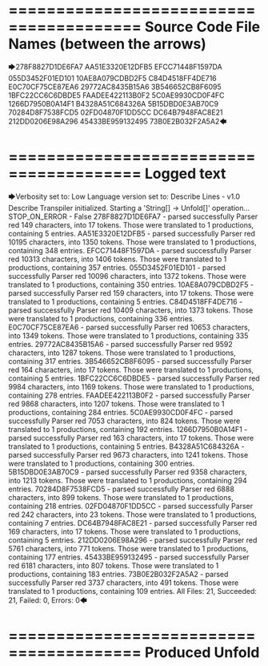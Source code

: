 ========================================
Source Code File Names (between the arrows)
========================================

🡆278F8827D1DE6FA7
AA51E3320E12DFB5
EFCC71448F1597DA
055D3452F01ED101
10AE8A079CDBD2F5
C84D4518FF4DE716
E0C70CF75CE87EA6
29772AC8435B15A6
3B546652CB8F6095
1BFC22CC6C6DBDE5
FAADEE422113B0F2
5C0AE9930CD0F4FC
1266D7950B0A14F1
B4328A51C684326A
5B15DBD0E3AB70C9
70284D8F7538FCD5
02FD04870F1DD5CC
DC64B7948FAC8E21
212DD0206E98A296
45433BE959132495
73B0E2B032F2A5A2🡄

========================================
Logged text
========================================

🡆Verbosity set to: Low
Language version set to: Describe Lines - v1.0
Describe Transpiler initialized.
Starting a 'String[] -> Unfold[]' operation...
STOP_ON_ERROR - False
278F8827D1DE6FA7 - parsed successfully
Parser red 149 characters, into 17 tokens.
Those were translated to 1 productions, containing 5 entries.
AA51E3320E12DFB5 - parsed successfully
Parser red 10195 characters, into 1350 tokens.
Those were translated to 1 productions, containing 348 entries.
EFCC71448F1597DA - parsed successfully
Parser red 10313 characters, into 1406 tokens.
Those were translated to 1 productions, containing 357 entries.
055D3452F01ED101 - parsed successfully
Parser red 10096 characters, into 1372 tokens.
Those were translated to 1 productions, containing 350 entries.
10AE8A079CDBD2F5 - parsed successfully
Parser red 159 characters, into 17 tokens.
Those were translated to 1 productions, containing 5 entries.
C84D4518FF4DE716 - parsed successfully
Parser red 10409 characters, into 1373 tokens.
Those were translated to 1 productions, containing 336 entries.
E0C70CF75CE87EA6 - parsed successfully
Parser red 10653 characters, into 1349 tokens.
Those were translated to 1 productions, containing 335 entries.
29772AC8435B15A6 - parsed successfully
Parser red 9592 characters, into 1287 tokens.
Those were translated to 1 productions, containing 317 entries.
3B546652CB8F6095 - parsed successfully
Parser red 164 characters, into 17 tokens.
Those were translated to 1 productions, containing 5 entries.
1BFC22CC6C6DBDE5 - parsed successfully
Parser red 9984 characters, into 1169 tokens.
Those were translated to 1 productions, containing 278 entries.
FAADEE422113B0F2 - parsed successfully
Parser red 9868 characters, into 1207 tokens.
Those were translated to 1 productions, containing 284 entries.
5C0AE9930CD0F4FC - parsed successfully
Parser red 7053 characters, into 824 tokens.
Those were translated to 1 productions, containing 192 entries.
1266D7950B0A14F1 - parsed successfully
Parser red 163 characters, into 17 tokens.
Those were translated to 1 productions, containing 5 entries.
B4328A51C684326A - parsed successfully
Parser red 9673 characters, into 1241 tokens.
Those were translated to 1 productions, containing 300 entries.
5B15DBD0E3AB70C9 - parsed successfully
Parser red 9358 characters, into 1213 tokens.
Those were translated to 1 productions, containing 294 entries.
70284D8F7538FCD5 - parsed successfully
Parser red 6888 characters, into 899 tokens.
Those were translated to 1 productions, containing 218 entries.
02FD04870F1DD5CC - parsed successfully
Parser red 242 characters, into 23 tokens.
Those were translated to 1 productions, containing 7 entries.
DC64B7948FAC8E21 - parsed successfully
Parser red 169 characters, into 17 tokens.
Those were translated to 1 productions, containing 5 entries.
212DD0206E98A296 - parsed successfully
Parser red 5761 characters, into 771 tokens.
Those were translated to 1 productions, containing 177 entries.
45433BE959132495 - parsed successfully
Parser red 6181 characters, into 807 tokens.
Those were translated to 1 productions, containing 183 entries.
73B0E2B032F2A5A2 - parsed successfully
Parser red 3737 characters, into 491 tokens.
Those were translated to 1 productions, containing 109 entries.
All Files: 21, Succeeded: 21, Failed: 0, Errors: 0🡄

========================================
Produced Unfold
========================================

